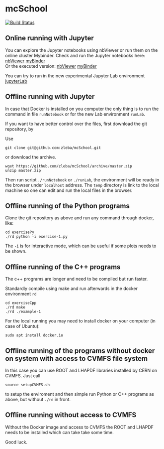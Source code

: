# mcSchool
[![Build Status](https://travis-ci.org/zleba/mcSchool.svg?branch=master)](https://travis-ci.org/zleba/mcSchool)
## Online running with Jupyter

You can explore the Jupyter notebooks using nbViewer or run them on the online cluster Mybinder.
Check and run the Jupyter notebooks here: [nbViewer](https://nbviewer.jupyter.org/github/zleba/mcSchool/tree/master/exerciseNb) [myBinder](https://mybinder.org/v2/gh/zleba/mcSchool/master?filepath=exerciseNb)  
Or the executed version: [nbViewer](https://nbviewer.jupyter.org/github/zleba/mcSchool/tree/master/exerciseNbExec) [myBinder](https://mybinder.org/v2/gh/zleba/mcSchool/master?filepath=exerciseNbExec)

You can try to run in the new experimental Jupyter Lab environment
[jupyterLab](https://mybinder.org/v2/gh/zleba/mcSchool/master?urlpath=lab)

## Offline running with Jupyter
In case that Docker is installed on you computer the only thing is to run the command in file `runNotebook` or for the new Lab environment `runLab`.

If you want to have better control over the files, first download the git repository, by

Use
```
git clone git@github.com:zleba/mcSchool.git
```

or download the archive.
```
wget https://github.com/zleba/mcSchool/archive/master.zip
unzip master.zip
```

Then run script `./runNotebook` or `./runLab`, the environment will be ready in the browser under `localhost` address.
The `temp` directory is link to the local machine so one can edit and run the local files in the browser.

## Offline running of the Python programs

Clone the git repository as above and run any command through docker, like:

```
cd exercisePy
./rd python -i exercise-1.py
```
The `-i` is for interactive mode, which can be useful if some plots needs to be shown.

## Offline running of the C++ programs

The c++ programs are longer and need to be compiled but run faster.

Standardly compile using make and run afterwards in the docker environment `rd`
```
cd exerciseCpp
./rd make
./rd ./example-1
```

For the local running you may need to install docker on your computer (in case of Ubuntu):

```
sudo apt install docker.io
```


## Offline running of the programs without docker on system with access to CVMFS file system

In this case you can use ROOT and LHAPDF libraries installed by CERN on CVMFS.
Just call
```
source setupCVMFS.sh
```
to setup the enviroment and then simple run Python or C++ programs as above, but without `./rd` in front.

## Offline running without access to CVMFS

Without the Docker image  and access to CVMFS the ROOT and LHAPDF needs to be installed which can take take some time.

Good luck.
